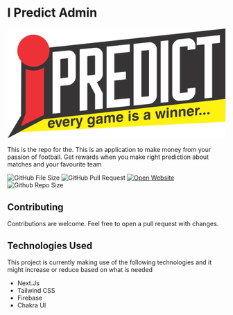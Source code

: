 # I Predict Admin

![I-Predict](https://raw.githubusercontent.com/hokagedemehin/iPredict/main/public/logo/ipredict.png "Website Image" )

This is the repo for the. This is an application to make money from your passion of football. Get rewards when you make right prediction about matches and your favourite team

 ![GitHub File Size](https://img.shields.io/github/languages/code-size/hokageDemehin/iPredict)  ![GitHub Pull Request](https://img.shields.io/github/issues-pr-closed/hokageDemehin/iPredict)  [![Open Website](https://img.shields.io/website?up_message=online&url=https%3A%2F%2Fipredictadmin.vercel.app)](https://ipredict.vercel.app/)![Github Repo Size](https://img.shields.io/github/repo-size/hokagedemehin/iPredict)
## Contributing

Contributions are welcome. Feel free to open a pull request with changes. 

## Technologies Used
This project is currently making use of the following technologies and it might increase or reduce based on what is needed

- Next.Js
- Tailwind CSS
- Firebase
- Chakra UI